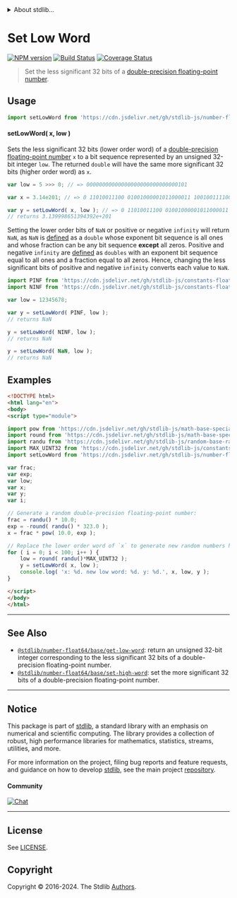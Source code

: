 <!--

@license Apache-2.0

Copyright (c) 2018 The Stdlib Authors.

Licensed under the Apache License, Version 2.0 (the "License");
you may not use this file except in compliance with the License.
You may obtain a copy of the License at

   http://www.apache.org/licenses/LICENSE-2.0

Unless required by applicable law or agreed to in writing, software
distributed under the License is distributed on an "AS IS" BASIS,
WITHOUT WARRANTIES OR CONDITIONS OF ANY KIND, either express or implied.
See the License for the specific language governing permissions and
limitations under the License.

-->


<details>
  <summary>
    About stdlib...
  </summary>
  <p>We believe in a future in which the web is a preferred environment for numerical computation. To help realize this future, we've built stdlib. stdlib is a standard library, with an emphasis on numerical and scientific computation, written in JavaScript (and C) for execution in browsers and in Node.js.</p>
  <p>The library is fully decomposable, being architected in such a way that you can swap out and mix and match APIs and functionality to cater to your exact preferences and use cases.</p>
  <p>When you use stdlib, you can be absolutely certain that you are using the most thorough, rigorous, well-written, studied, documented, tested, measured, and high-quality code out there.</p>
  <p>To join us in bringing numerical computing to the web, get started by checking us out on <a href="https://github.com/stdlib-js/stdlib">GitHub</a>, and please consider <a href="https://opencollective.com/stdlib">financially supporting stdlib</a>. We greatly appreciate your continued support!</p>
</details>

# Set Low Word

[![NPM version][npm-image]][npm-url] [![Build Status][test-image]][test-url] [![Coverage Status][coverage-image]][coverage-url] <!-- [![dependencies][dependencies-image]][dependencies-url] -->

> Set the less significant 32 bits of a [double-precision floating-point number][ieee754].



<section class="usage">

## Usage

```javascript
import setLowWord from 'https://cdn.jsdelivr.net/gh/stdlib-js/number-float64-base-set-low-word@esm/index.mjs';
```

#### setLowWord( x, low )

Sets the less significant 32 bits (lower order word) of a [double-precision floating-point number][ieee754] `x` to a bit sequence represented by an unsigned 32-bit integer `low`. The returned `double` will have the same more significant 32 bits (higher order word) as `x`.

```javascript
var low = 5 >>> 0; // => 00000000000000000000000000000101

var x = 3.14e201; // => 0 11010011100 01001000001011000011 10010011110010110101100010000010

var y = setLowWord( x, low ); // => 0 11010011100 01001000001011000011 00000000000000000000000000000101
// returns 3.139998651394392e+201
```

Setting the lower order bits of `NaN` or positive or negative `infinity` will return `NaN`, as `NaN` is [defined][ieee754] as a `double` whose exponent bit sequence is all ones and whose fraction can be any bit sequence **except** all zeros. Positive and negative `infinity` are [defined][ieee754] as `doubles` with an exponent bit sequence equal to all ones and a fraction equal to all zeros. Hence, changing the less significant bits of positive and negative `infinity` converts each value to `NaN`.

```javascript
import PINF from 'https://cdn.jsdelivr.net/gh/stdlib-js/constants-float64-pinf@esm/index.mjs';
import NINF from 'https://cdn.jsdelivr.net/gh/stdlib-js/constants-float64-ninf@esm/index.mjs';

var low = 12345678;

var y = setLowWord( PINF, low );
// returns NaN

y = setLowWord( NINF, low );
// returns NaN

y = setLowWord( NaN, low );
// returns NaN
```

</section>

<!-- /.usage -->

<section class="examples">

## Examples

<!-- eslint no-undef: "error" -->

```html
<!DOCTYPE html>
<html lang="en">
<body>
<script type="module">

import pow from 'https://cdn.jsdelivr.net/gh/stdlib-js/math-base-special-pow@esm/index.mjs';
import round from 'https://cdn.jsdelivr.net/gh/stdlib-js/math-base-special-round@esm/index.mjs';
import randu from 'https://cdn.jsdelivr.net/gh/stdlib-js/random-base-randu@esm/index.mjs';
import MAX_UINT32 from 'https://cdn.jsdelivr.net/gh/stdlib-js/constants-uint32-max@esm/index.mjs';
import setLowWord from 'https://cdn.jsdelivr.net/gh/stdlib-js/number-float64-base-set-low-word@esm/index.mjs';

var frac;
var exp;
var low;
var x;
var y;
var i;

// Generate a random double-precision floating-point number:
frac = randu() * 10.0;
exp = -round( randu() * 323.0 );
x = frac * pow( 10.0, exp );

// Replace the lower order word of `x` to generate new random numbers having the same higher order word...
for ( i = 0; i < 100; i++ ) {
    low = round( randu()*MAX_UINT32 );
    y = setLowWord( x, low );
    console.log( 'x: %d. new low word: %d. y: %d.', x, low, y );
}

</script>
</body>
</html>
```

</section>

<!-- /.examples -->

<!-- C interface documentation. -->



<!-- Section for related `stdlib` packages. Do not manually edit this section, as it is automatically populated. -->

<section class="related">

* * *

## See Also

-   <span class="package-name">[`@stdlib/number-float64/base/get-low-word`][@stdlib/number/float64/base/get-low-word]</span><span class="delimiter">: </span><span class="description">return an unsigned 32-bit integer corresponding to the less significant 32 bits of a double-precision floating-point number.</span>
-   <span class="package-name">[`@stdlib/number-float64/base/set-high-word`][@stdlib/number/float64/base/set-high-word]</span><span class="delimiter">: </span><span class="description">set the more significant 32 bits of a double-precision floating-point number.</span>

</section>

<!-- /.related -->

<!-- Section for all links. Make sure to keep an empty line after the `section` element and another before the `/section` close. -->


<section class="main-repo" >

* * *

## Notice

This package is part of [stdlib][stdlib], a standard library with an emphasis on numerical and scientific computing. The library provides a collection of robust, high performance libraries for mathematics, statistics, streams, utilities, and more.

For more information on the project, filing bug reports and feature requests, and guidance on how to develop [stdlib][stdlib], see the main project [repository][stdlib].

#### Community

[![Chat][chat-image]][chat-url]

---

## License

See [LICENSE][stdlib-license].


## Copyright

Copyright &copy; 2016-2024. The Stdlib [Authors][stdlib-authors].

</section>

<!-- /.stdlib -->

<!-- Section for all links. Make sure to keep an empty line after the `section` element and another before the `/section` close. -->

<section class="links">

[npm-image]: http://img.shields.io/npm/v/@stdlib/number-float64-base-set-low-word.svg
[npm-url]: https://npmjs.org/package/@stdlib/number-float64-base-set-low-word

[test-image]: https://github.com/stdlib-js/number-float64-base-set-low-word/actions/workflows/test.yml/badge.svg?branch=v0.2.2
[test-url]: https://github.com/stdlib-js/number-float64-base-set-low-word/actions/workflows/test.yml?query=branch:v0.2.2

[coverage-image]: https://img.shields.io/codecov/c/github/stdlib-js/number-float64-base-set-low-word/main.svg
[coverage-url]: https://codecov.io/github/stdlib-js/number-float64-base-set-low-word?branch=main

<!--

[dependencies-image]: https://img.shields.io/david/stdlib-js/number-float64-base-set-low-word.svg
[dependencies-url]: https://david-dm.org/stdlib-js/number-float64-base-set-low-word/main

-->

[chat-image]: https://img.shields.io/gitter/room/stdlib-js/stdlib.svg
[chat-url]: https://app.gitter.im/#/room/#stdlib-js_stdlib:gitter.im

[stdlib]: https://github.com/stdlib-js/stdlib

[stdlib-authors]: https://github.com/stdlib-js/stdlib/graphs/contributors

[umd]: https://github.com/umdjs/umd
[es-module]: https://developer.mozilla.org/en-US/docs/Web/JavaScript/Guide/Modules

[deno-url]: https://github.com/stdlib-js/number-float64-base-set-low-word/tree/deno
[deno-readme]: https://github.com/stdlib-js/number-float64-base-set-low-word/blob/deno/README.md
[umd-url]: https://github.com/stdlib-js/number-float64-base-set-low-word/tree/umd
[umd-readme]: https://github.com/stdlib-js/number-float64-base-set-low-word/blob/umd/README.md
[esm-url]: https://github.com/stdlib-js/number-float64-base-set-low-word/tree/esm
[esm-readme]: https://github.com/stdlib-js/number-float64-base-set-low-word/blob/esm/README.md
[branches-url]: https://github.com/stdlib-js/number-float64-base-set-low-word/blob/main/branches.md

[stdlib-license]: https://raw.githubusercontent.com/stdlib-js/number-float64-base-set-low-word/main/LICENSE

[ieee754]: https://en.wikipedia.org/wiki/IEEE_754-1985

<!-- <related-links> -->

[@stdlib/number/float64/base/get-low-word]: https://github.com/stdlib-js/number-float64-base-get-low-word/tree/esm

[@stdlib/number/float64/base/set-high-word]: https://github.com/stdlib-js/number-float64-base-set-high-word/tree/esm

<!-- </related-links> -->

</section>

<!-- /.links -->
